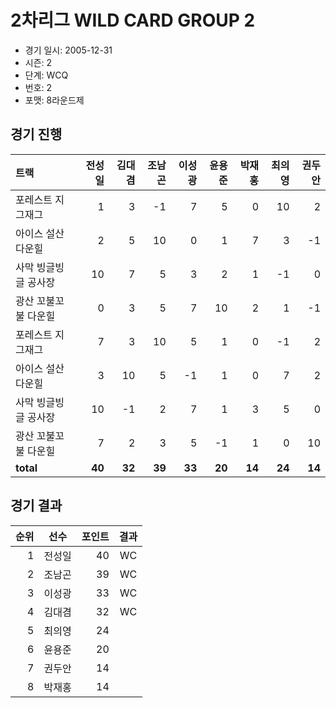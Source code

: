 # 2차리그 WILD CARD GROUP 2

- 경기 일시: 2005-12-31
- 시즌: 2
- 단계: WCQ
- 번호: 2
- 포맷: 8라운드제





## 경기 진행

| 트랙 | 전성일 | 김대겸 | 조남곤 | 이성광 | 윤용준 | 박재홍 | 최의영 | 권두안 |
|:---|---:|---:|---:|---:|---:|---:|---:|---:|
| 포레스트 지그재그 | 1 | 3 | -1 | 7 | 5 | 0 | 10 | 2 |
| 아이스 설산 다운힐 | 2 | 5 | 10 | 0 | 1 | 7 | 3 | -1 |
| 사막 빙글빙글 공사장 | 10 | 7 | 5 | 3 | 2 | 1 | -1 | 0 |
| 광산 꼬불꼬불 다운힐 | 0 | 3 | 5 | 7 | 10 | 2 | 1 | -1 |
| 포레스트 지그재그 | 7 | 3 | 10 | 5 | 1 | 0 | -1 | 2 |
| 아이스 설산 다운힐 | 3 | 10 | 5 | -1 | 1 | 0 | 7 | 2 |
| 사막 빙글빙글 공사장 | 10 | -1 | 2 | 7 | 1 | 3 | 5 | 0 |
| 광산 꼬불꼬불 다운힐 | 7 | 2 | 3 | 5 | -1 | 1 | 0 | 10 |
| __total__ | __40__ | __32__ | __39__ | __33__ | __20__ | __14__ | __24__ | __14__ |




## 경기 결과

| 순위 | 선수 | 포인트 | 결과 |
|---:|:---:|---:|:---:|
| 1 | 전성일 | 40 | WC |
| 2 | 조남곤 | 39 | WC |
| 3 | 이성광 | 33 | WC |
| 4 | 김대겸 | 32 | WC |
| 5 | 최의영 | 24 |  |
| 6 | 윤용준 | 20 |  |
| 7 | 권두안 | 14 |  |
| 8 | 박재홍 | 14 |  |

